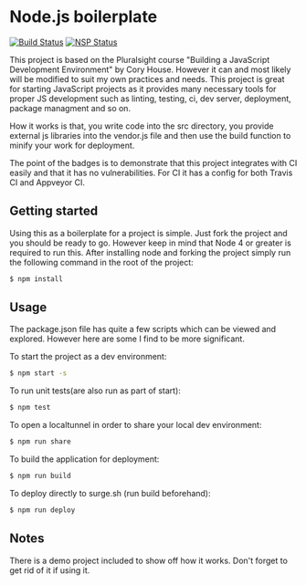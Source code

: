 # Node.js boilerplate
[![Build Status](https://travis-ci.org/sandervend/Node-Starterkit.svg?branch=master)](https://travis-ci.org/sandervend/Node-Starterkit) [![NSP Status](https://nodesecurity.io/orgs/phantomarts/projects/c0314d66-533a-4c04-87e9-ee888239e1d3/badge)](https://nodesecurity.io/orgs/phantomarts/projects/c0314d66-533a-4c04-87e9-ee888239e1d3)

This project is based on the Pluralsight course "Building a JavaScript Development Environment" by Cory House. However it can and most likely will be modified to suit my own practices and needs. 
This project is great for starting JavaScript projects as it provides many necessary tools for proper JS development such as linting, testing, ci, dev server, deployment, package managment and so on.

How it works is that, you write code into the src directory, you provide external js libraries into the vendor.js file and then use
the build function to minify your work for deployment.

The point of the badges is to demonstrate that this project integrates with CI easily and that it has no vulnerabilities.
For CI it has a config for both Travis CI and Appveyor CI.
## Getting started
Using this as a boilerplate for a project is simple. Just fork the project and you should be ready to go. 
However keep in mind that Node 4 or greater is required to run this. After installing node and forking the project
simply run the following command in the root of the project:
```bash
$ npm install
```

## Usage
The package.json file has quite a few scripts which can be viewed and explored. However here are some I find to be more significant.

To start the project as a dev environment:
```bash
$ npm start -s
```

To run unit tests(are also run as part of start):
```bash
$ npm test
```

To open a localtunnel in order to share your local dev environment:
```bash
$ npm run share
```

To build the application for deployment:
```bash
$ npm run build
```

To deploy directly to surge.sh (run build beforehand):
```bash
$ npm run deploy
```

## Notes
There is a demo project included to show off how it works. Don't forget to get rid of it if using it.
